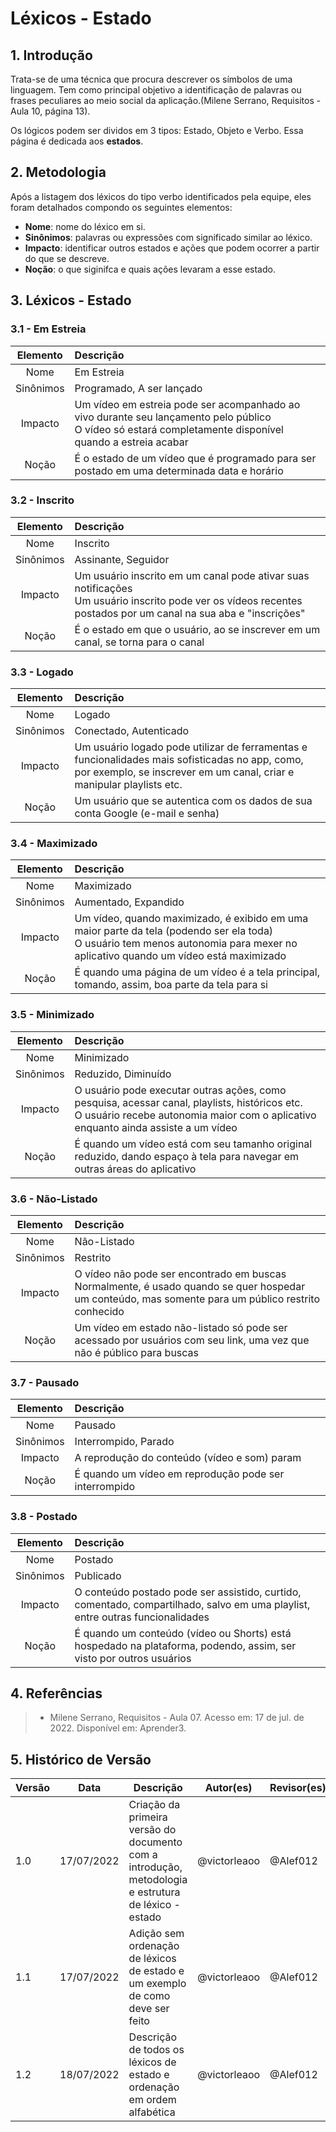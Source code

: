 # Léxicos - Estado

## 1. Introdução
Trata-se de uma técnica que procura descrever os símbolos de uma linguagem. Tem como principal objetivo a identificação de palavras ou frases peculiares ao meio social da aplicação.(Milene Serrano, Requisitos - Aula 10, página 13).

Os lógicos podem ser dividos em 3 tipos: Estado, Objeto e Verbo. Essa página é dedicada aos **estados**.

## 2. Metodologia
Após a listagem dos léxicos do tipo verbo identificados pela equipe, eles foram detalhados compondo os seguintes elementos:

- **Nome**: nome do léxico em si.
- **Sinônimos**: palavras ou expressões com significado similar ao léxico.
- **Impacto**: identificar outros estados e ações que podem ocorrer a partir do que se descreve.
- **Noção**: o que siginifca e quais ações levaram a esse estado.

## 3. Léxicos - Estado

### 3.1 - Em Estreia
| Elemento | Descrição |
| :------: | :-------- |
| Nome     | Em Estreia |
| Sinônimos| Programado, A ser lançado |
| Impacto  | Um vídeo em estreia pode ser acompanhado ao vivo durante seu lançamento pelo público<br/>O vídeo só estará completamente disponível quando a estreia acabar |
| Noção    | É o estado de um vídeo que é programado para ser postado em uma determinada data e horário |

### 3.2 - Inscrito
| Elemento | Descrição |
| :------: | :-------- |
| Nome     | Inscrito |
| Sinônimos| Assinante, Seguidor |
| Impacto  | Um usuário inscrito em um canal pode ativar suas notificações<br/>Um usuário inscrito pode ver os vídeos recentes postados por um canal na sua aba e "inscrições" |
| Noção    | É o estado em que o usuário, ao se inscrever em um canal, se torna para o canal |

### 3.3 - Logado
| Elemento | Descrição |
| :------: | :-------- |
| Nome     | Logado |
| Sinônimos| Conectado, Autenticado |
| Impacto  | Um usuário logado pode utilizar de ferramentas e funcionalidades mais sofisticadas no app, como, por exemplo, se inscrever em um canal, criar e manipular playlists etc. |
| Noção    | Um usuário que se autentica com os dados de sua conta Google (e-mail e senha) |

### 3.4 - Maximizado
| Elemento | Descrição |
| :------: | :-------- |
| Nome     | Maximizado |
| Sinônimos| Aumentado, Expandido |
| Impacto  | Um vídeo, quando maximizado, é exibido em uma maior parte da tela (podendo ser ela toda)<br/>O usuário tem menos autonomia para mexer no aplicativo quando um vídeo está maximizado |
| Noção    | É quando uma página de um vídeo é a tela principal, tomando, assim, boa parte da tela para si|

### 3.5 - Minimizado
| Elemento | Descrição |
| :------: | :-------- |
| Nome     | Minimizado |
| Sinônimos| Reduzido, Diminuído |
| Impacto  | O usuário pode executar outras ações, como pesquisa, acessar canal, playlists, históricos etc.<br/>O usuário recebe autonomia maior com o aplicativo enquanto ainda assiste a um vídeo|
| Noção    | É quando um vídeo está com seu tamanho original reduzido, dando espaço à tela para navegar em outras áreas do aplicativo|

### 3.6 - Não-Listado
| Elemento | Descrição |
| :------: | :-------- |
| Nome     | Não-Listado |
| Sinônimos| Restrito |
| Impacto  | O vídeo não pode ser encontrado em buscas<br/>Normalmente, é usado quando se quer hospedar um conteúdo, mas somente para um público restrito conhecido |
| Noção    | Um vídeo em estado não-listado só pode ser acessado por usuários com seu link, uma vez que não é público para buscas |

### 3.7 - Pausado
| Elemento | Descrição |
| :------: | :-------- |
| Nome     | Pausado |
| Sinônimos| Interrompido, Parado |
| Impacto  | A reprodução do conteúdo (vídeo e som) param |
| Noção    | É quando um vídeo em reprodução pode ser interrompido |

### 3.8 - Postado
| Elemento | Descrição |
| :------: | :-------- |
| Nome     | Postado |
| Sinônimos| Publicado |
| Impacto  | O conteúdo postado pode ser assistido, curtido, comentado, compartilhado, salvo em uma playlist, entre outras funcionalidades |
| Noção    | É quando um conteúdo (vídeo ou Shorts) está hospedado na plataforma, podendo, assim, ser visto por outros usuários |

## 4. Referências

> - Milene Serrano, Requisitos - Aula 07. Acesso em: 17 de jul. de 2022. Disponível em: Aprender3.

## 5. Histórico de Versão
| Versão | Data | Descrição | Autor(es) | Revisor(es) |
| ------ | ---- | --------- | --------- | ----------- |
| 1.0    | 17/07/2022 | Criação da primeira versão do documento com a introdução, metodologia e estrutura de léxico - estado | @victorleaoo | @Alef012 |
| 1.1    | 17/07/2022 | Adição sem ordenação de léxicos de estado e um exemplo de como deve ser feito | @victorleaoo | @Alef012 |
| 1.2    | 18/07/2022 | Descrição de todos os léxicos de estado e ordenação em ordem alfabética | @victorleaoo | @Alef012 |